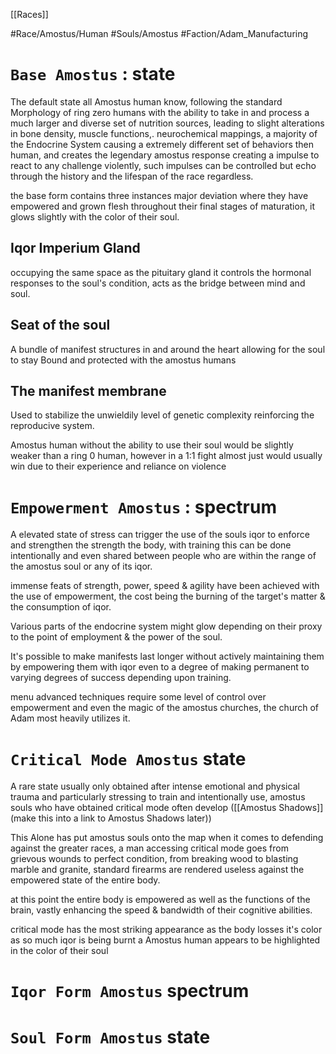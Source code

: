 [[Races]]

#Race/Amostus/Human 
#Souls/Amostus 
#Faction/Adam_Manufacturing 

# `Base Amostus` : state
The default state all Amostus human know, following the standard Morphology of ring zero humans with the ability to take in and process a much larger and diverse set of nutrition sources, leading to slight alterations in bone density, muscle functions,. neurochemical mappings, a majority of the Endocrine System causing a extremely different set of behaviors then human, and creates the legendary amostus response creating a impulse to react to any challenge violently, such impulses can be controlled but echo through the history and the lifespan of the race regardless.

the base form contains three instances major deviation where they have empowered and grown flesh throughout their final stages of maturation, it glows slightly with the color of their soul.

## Iqor Imperium Gland
occupying the same space as the pituitary gland it controls the hormonal responses to the soul's condition, acts as the bridge between mind and soul.

## Seat of the soul
A bundle of manifest structures in and around the heart allowing for the soul to stay Bound and protected with the amostus humans

## The manifest membrane
Used to stabilize the unwieldily level of genetic complexity reinforcing the reproducive system.

Amostus human without the ability to use their soul would be slightly weaker than a ring 0 human, however in a 1:1 fight almost just would usually win due to their experience and reliance on violence

# `Empowerment Amostus` : spectrum 

A elevated state of stress can trigger the use of the souls iqor to enforce and strengthen the strength the body, with training this can be done intentionally and even shared between people who are within the range of the amostus soul or any of its iqor.

immense feats of strength, power, speed & agility have been achieved with the use of empowerment, the cost being the burning of the target's matter & the consumption of iqor.

Various parts of the endocrine system might glow depending on their proxy to the point of employment & the power of the soul.

It's possible to make manifests last longer without actively maintaining them by empowering them with iqor even to a degree of making permanent to varying degrees of success depending upon training.

menu advanced techniques require some level of control over empowerment and even the magic of the amostus churches, the church of Adam most heavily utilizes it.

# `Critical Mode Amostus` state

A rare state usually only obtained after intense emotional and physical trauma and particularly stressing to train and intentionally use, amostus souls who have obtained critical mode often develop ([[Amostus Shadows]]  (make this into a link to Amostus Shadows later))

This Alone has put amostus souls onto the map when it comes to defending against the greater races, a man accessing critical mode goes from grievous wounds to perfect condition, from breaking wood to blasting marble and granite, standard firearms are rendered useless against the empowered state of the entire body.

at this point the entire body is empowered as well as the functions of the brain, vastly enhancing the speed & bandwidth of their cognitive abilities.

critical mode has the most striking appearance as the body losses it's color as so much iqor is being burnt a Amostus human appears to be highlighted in the color of their soul 

# `Iqor Form Amostus` spectrum 
# `Soul Form Amostus` state

